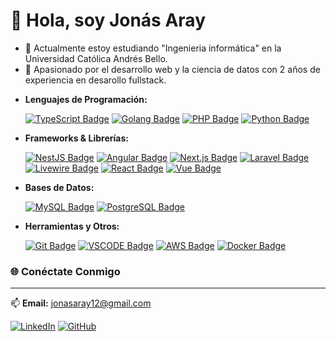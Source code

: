 

# 👋 Hola, soy Jonás Aray
- 🌱 Actualmente estoy estudiando "Ingenieria informática" en la Universidad Católica Andrés Bello.
- 👀 Apasionado por el desarrollo web y la ciencia de datos con 2 años de experiencia en desarollo fullstack.

* **Lenguajes de Programación:**

    [![TypeScript Badge](https://img.shields.io/badge/TypeScript-007ACC?style=for-the-badge&logo=typescript&logoColor=white)](https://www.typescriptlang.org/)
    [![Golang Badge](https://img.shields.io/badge/Go-00ADD8?style=for-the-badge&logo=go&logoColor=white)](https://go.dev/)
    [![PHP Badge](https://img.shields.io/badge/PHP-777BB4?style=for-the-badge&logo=php&logoColor=white)](https://www.php.net/)
    [![Python Badge](https://img.shields.io/badge/Python-3776AB?style=for-the-badge&logo=python&logoColor=white)](https://www.python.org/)

* **Frameworks & Librerías:**

    [![NestJS Badge](https://img.shields.io/badge/NestJS-E0234E?style=for-the-badge&logo=nestjs&logoColor=white)](https://nestjs.com/)
    [![Angular Badge](https://img.shields.io/badge/Angular-DD0031?style=for-the-badge&logo=angular&logoColor=white)](https://angular.dev/)
    [![Next.js Badge](https://img.shields.io/badge/Next.js-000000?style=for-the-badge&logo=nextdotjs&logoColor=white)](https://nextjs.org/)
    [![Laravel Badge](https://img.shields.io/badge/Laravel-FF2D20?style=for-the-badge&logo=laravel&logoColor=white)](https://laravel.com/)
    [![Livewire Badge](https://img.shields.io/badge/Livewire-FB70A9?style=for-the-badge&logo=livewire&logoColor=white)](https://laravel-livewire.com/)
    [![React Badge](https://img.shields.io/badge/React-61DAFB?style=for-the-badge&logo=react&logoColor=white)](https://es.react.dev/)
    [![Vue Badge](https://img.shields.io/badge/Vue.js-4FC08D?style=for-the-badge&logo=vue.js&logoColor=white)](https://vuejs.org/)

* **Bases de Datos:**

    [![MySQL Badge](https://img.shields.io/badge/MySQL-4479A1?style=for-the-badge&logo=mysql&logoColor=white)](https://www.mysql.com/)
    [![PostgreSQL Badge](https://img.shields.io/badge/PostgreSQL-316192?style=for-the-badge&logo=postgresql&logoColor=white)](https://www.postgresql.org/)

* **Herramientas y Otros:**

    [![Git Badge](https://img.shields.io/badge/Git-F05032?style=for-the-badge&logo=git&logoColor=white)](https://git-scm.com/)
    [![VSCODE Badge](https://img.shields.io/badge/VS_Code-007ACC?style=for-the-badge&logo=visual-studio-code&logoColor=white)](https://code.visualstudio.com/)
    [![AWS Badge](https://img.shields.io/badge/AWS-232F3E?style=for-the-badge&logo=amazon-aws&logoColor=white)](https://aws.amazon.com/free/?trk=71b8abe7-f1bf-4f78-8553-98bb6c372818&sc_channel=ps&ef_id=CjwKCAjwgb_CBhBMEiwA0p3oOP3BloiS6V6cuAnwOWWvdcUVR19eB077TaHFFnAUAvmCVzLXowvo1xoCCzQQAvD_BwE:G:s&s_kwcid=AL!4422!3!647999754693!e!!g!!aws!19685286946!149715822407&gad_campaignid=19685286946&gclid=CjwKCAjwgb_CBhBMEiwA0p3oOP3BloiS6V6cuAnwOWWvdcUVR19eB077TaHFFnAUAvmCVzLXowvo1xoCCzQQAvD_BwE&all-free-tier.sort-by=item.additionalFields.SortRank&all-free-tier.sort-order=asc&awsf.Free%20Tier%20Types=*all&awsf.Free%20Tier%20Categories=*all)
    [![Docker Badge](https://img.shields.io/badge/Docker-2496ED?style=for-the-badge&logo=docker&logoColor=white)](https://www.docker.com//)

### 🌐 Conéctate Conmigo
---
📫 **Email:** jonasaray12@gmail.com 

[![LinkedIn](https://img.shields.io/badge/LinkedIn-0A66C2?style=for-the-badge&logo=linkedin&logoColor=white)](https://www.linkedin.com/in/jon%C3%A1s-enrique-aray-p%C3%A9rez-78528a220/)
[![GitHub](https://img.shields.io/badge/GitHub-100000?style=for-the-badge&logo=github&logoColor=white)](https://github.com/jaraycode)
